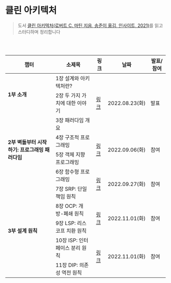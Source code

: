 # 클린 아키텍처

> 도서 [클린 아키텍처(로버트 C. 마틴 지음, 송준이 옮김, 인사이트, 2021)](http://www.yes24.com/Product/Goods/77283734)를 읽고 스터디하며 정리합니다

<br />
<br />

<table>
  <thead>
    <tr>
      <th>챕터</th>
      <th>소제목</th>
      <th>링크</th>
      <th>날짜</th>
      <th>발표/참여</th>
    </tr>
  </thead>
  <tbody>
    <tr>
      <td rowspan="2"><strong>1부 소개</strong></td>
      <td>1장 설계와 아키텍처란?</td>
      <td rowspan="3">
        <a
          href="https://invented-narwhal-b79.notion.site/6ddb08a94d734c69a5f8a3b292ccf7f5"
          >링크</a
        >
      </td>
      <td rowspan="3">2022.08.23(화)</td>
      <td rowspan="3">발표</td>
    </tr>
    <tr>
      <td>2장 두 가지 가치에 대한 이야기</td>
    </tr>
    <tr>
      <td rowspan="4">
        <strong>2부 벽돌부터 시작하기: 프로그래밍 패러다임</strong>
      </td>
      <td>3장 패러다임 개요</td>
    </tr>
    <tr>
      <td>4장 구조적 프로그래밍</td>
      <td rowspan="2">
        <a
          href="https://invented-narwhal-b79.notion.site/3c1a1af448f44f518163a28fcf234905"
          >링크</a
        >
      </td>
      <td rowspan="2">2022.09.06(화)</td>
      <td rowspan="2">참여</td>
    </tr>
    <tr>
      <td>5장 객체 지향 프로그래밍</td>
    </tr>
    <tr>
      <td>6장 함수형 프로그래밍</td>
      <td rowspan="2">
        <a
          href="https://invented-narwhal-b79.notion.site/d89e8540965f466abface787916fa5d0"
          >링크</a
        >
      </td>
      <td rowspan="2">2022.09.27(화)</td>
      <td rowspan="2">참여</td>
    </tr>
    <tr>
      <td rowspan="5"><strong>3부 설계 원칙</strong></td>
      <td>7장 SRP: 단일 책임 원칙</td>
    </tr>
    <tr>
      <td>8장 OCP: 개방-폐쇄 원칙</td>
      <td rowspan="2"><a
          href="https://invented-narwhal-b79.notion.site/3e12edf97c774e9e83db36bd3d21f59e"
          >링크</a
        ></td>
      <td rowspan="2">2022.11.01(화)</td>
      <td rowspan="2">참여</td>
    </tr>
    <tr>
      <td>9장 LSP: 리스코프 치환 원칙</td>
    </tr>
    <tr>
      <td>10장 ISP: 인터페이스 분리 원칙</td>
      <td rowspan="2"><a
          href="https://invented-narwhal-b79.notion.site/b809a5aef4d14958a4503b6900badb47"
          >링크</a
        ></td>
      <td rowspan="2">2022.11.01(화)</td>
      <td rowspan="2">참여</td>
    </tr>
    <tr>
      <td>11장 DIP: 의존성 역전 원칙</td>
    </tr>
  </tbody>
</table>

<br />
<br />
